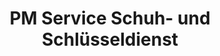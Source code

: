 ---
title: "PM Service Schuh- und Schlüsseldienst"
url: /bielefeld/pm-service-schuh-und-schluesseldienst/
shop: Schuhe
---